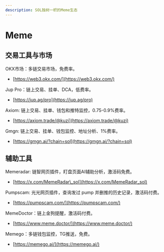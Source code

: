 ```yaml
---
description: SOL独树一帜的Meme生态
---
```


# Meme

## 交易工具与市场

OKX市场：多链交易市场，免费率。

* [https://web3.okx.com/](https://web3.okx.com/)

Jup Pro：链上交易、挂单、DCA，低费率。

* [https://jup.ag/pro](https://jup.ag/pro)

Axiom: 链上交易、挂单、钱包和推特监控，0.75-0.9%费率。

* [https://axiom.trade/@kuzi](https://axiom.trade/@kuzi)  &#x20;

Gmgn: 链上交易、挂单、钱包监控、地址分析、1%费率。

* [https://gmgn.ai/?chain=sol](https://gmgn.ai/?chain=sol)

## 辅助工具

Memeradar: 链智网页插件，盯盘页面AI辅助分析，激活码免费。

* [https://x.com/MemeRadar\_sol](https://x.com/MemeRadar_sol)

Pumpscam: 光光网页插件，查询发过 pump 并删推的历史记录，激活码付费。

* [https://pumpscam.com/](https://pumpscam.com/)

MemeDoctor：链上金狗提醒，激活码付费。

* [https://www.meme.doctor/](https://www.meme.doctor/)

Memego：多链钱包监控，TG推送，免费。

* [https://memego.ai/](https://memego.ai/)

